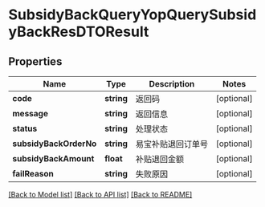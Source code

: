 # SubsidyBackQueryYopQuerySubsidyBackResDTOResult

## Properties
Name | Type | Description | Notes
------------ | ------------- | ------------- | -------------
**code** | **string** | 返回码 | [optional] 
**message** | **string** | 返回信息 | [optional] 
**status** | **string** | 处理状态 | [optional] 
**subsidyBackOrderNo** | **string** | 易宝补贴退回订单号 | [optional] 
**subsidyBackAmount** | **float** | 补贴退回金额 | [optional] 
**failReason** | **string** | 失败原因 | [optional] 

[[Back to Model list]](../README.md#documentation-for-models) [[Back to API list]](../README.md#documentation-for-api-endpoints) [[Back to README]](../README.md)


